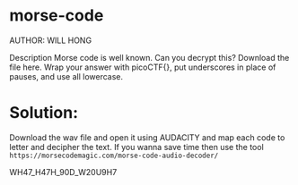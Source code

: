 # morse-code
AUTHOR: WILL HONG

Description
Morse code is well known. Can you decrypt this?
Download the file here.
Wrap your answer with picoCTF{}, put underscores in place of pauses, and use all lowercase.

# Solution:
Download the wav file and open it using AUDACITY and map each code to letter and decipher the text. If you wanna save time then use the tool `https://morsecodemagic.com/morse-code-audio-decoder/`

WH47_H47H_90D_W20U9H7
